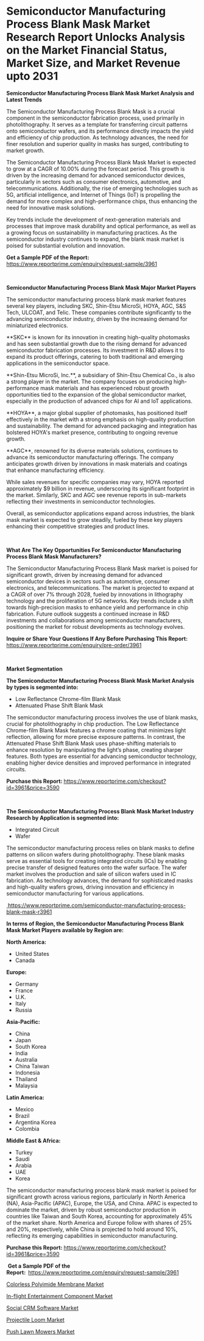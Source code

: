 <p><h1>Semiconductor Manufacturing Process Blank Mask Market Research Report Unlocks Analysis on the Market Financial Status, Market Size, and Market Revenue upto 2031</h1></p><p><strong>Semiconductor Manufacturing Process Blank Mask Market Analysis and Latest Trends</strong></p>
<p><p>The Semiconductor Manufacturing Process Blank Mask is a crucial component in the semiconductor fabrication process, used primarily in photolithography. It serves as a template for transferring circuit patterns onto semiconductor wafers, and its performance directly impacts the yield and efficiency of chip production. As technology advances, the need for finer resolution and superior quality in masks has surged, contributing to market growth.</p><p>The Semiconductor Manufacturing Process Blank Mask Market is expected to grow at a CAGR of 10.00% during the forecast period. This growth is driven by the increasing demand for advanced semiconductor devices, particularly in sectors such as consumer electronics, automotive, and telecommunications. Additionally, the rise of emerging technologies such as 5G, artificial intelligence, and Internet of Things (IoT) is propelling the demand for more complex and high-performance chips, thus enhancing the need for innovative mask solutions.</p><p>Key trends include the development of next-generation materials and processes that improve mask durability and optical performance, as well as a growing focus on sustainability in manufacturing practices. As the semiconductor industry continues to expand, the blank mask market is poised for substantial evolution and innovation.</p></p>
<p><strong>Get a Sample PDF of the Report:&nbsp;</strong> <a href="https://www.reportprime.com/enquiry/request-sample/3961">https://www.reportprime.com/enquiry/request-sample/3961</a></p>
<p>&nbsp;</p>
<p><strong>Semiconductor Manufacturing Process Blank Mask Major Market Players</strong></p>
<p><p>The semiconductor manufacturing process blank mask market features several key players, including SKC, Shin-Etsu MicroSi, HOYA, AGC, S&S Tech, ULCOAT, and Telic. These companies contribute significantly to the advancing semiconductor industry, driven by the increasing demand for miniaturized electronics.</p><p>**SKC** is known for its innovation in creating high-quality photomasks and has seen substantial growth due to the rising demand for advanced semiconductor fabrication processes. Its investment in R&D allows it to expand its product offerings, catering to both traditional and emerging applications in the semiconductor space.</p><p>**Shin-Etsu MicroSi, Inc.**, a subsidiary of Shin-Etsu Chemical Co., is also a strong player in the market. The company focuses on producing high-performance mask materials and has experienced robust growth opportunities tied to the expansion of the global semiconductor market, especially in the production of advanced chips for AI and IoT applications.</p><p>**HOYA**, a major global supplier of photomasks, has positioned itself effectively in the market with a strong emphasis on high-quality production and sustainability. The demand for advanced packaging and integration has bolstered HOYA's market presence, contributing to ongoing revenue growth.</p><p>**AGC**, renowned for its diverse materials solutions, continues to advance its semiconductor manufacturing offerings. The company anticipates growth driven by innovations in mask materials and coatings that enhance manufacturing efficiency.</p><p>While sales revenues for specific companies may vary, HOYA reported approximately $9 billion in revenue, underscoring its significant footprint in the market. Similarly, SKC and AGC see revenue reports in sub-markets reflecting their investments in semiconductor technologies.</p><p>Overall, as semiconductor applications expand across industries, the blank mask market is expected to grow steadily, fueled by these key players enhancing their competitive strategies and product lines.</p></p>
<p>&nbsp;</p>
<p><strong>What Are The Key Opportunities For Semiconductor Manufacturing Process Blank Mask Manufacturers?</strong></p>
<p><p>The Semiconductor Manufacturing Process Blank Mask market is poised for significant growth, driven by increasing demand for advanced semiconductor devices in sectors such as automotive, consumer electronics, and telecommunications. The market is projected to expand at a CAGR of over 7% through 2028, fueled by innovations in lithography technology and the proliferation of 5G networks. Key trends include a shift towards high-precision masks to enhance yield and performance in chip fabrication. Future outlook suggests a continued increase in R&D investments and collaborations among semiconductor manufacturers, positioning the market for robust developments as technology evolves.</p></p>
<p><strong>Inquire or Share Your Questions If Any Before Purchasing This Report:</strong> <a href="https://www.reportprime.com/enquiry/pre-order/3961">https://www.reportprime.com/enquiry/pre-order/3961</a></p>
<p>&nbsp;</p>
<p><strong>Market Segmentation</strong></p>
<p><strong>The Semiconductor Manufacturing Process Blank Mask Market Analysis by types is segmented into:</strong></p>
<p><ul><li>Low Reflectance Chrome-film Blank Mask</li><li>Attenuated Phase Shift Blank Mask</li></ul></p>
<p><p>The semiconductor manufacturing process involves the use of blank masks, crucial for photolithography in chip production. The Low Reflectance Chrome-film Blank Mask features a chrome coating that minimizes light reflection, allowing for more precise exposure patterns. In contrast, the Attenuated Phase Shift Blank Mask uses phase-shifting materials to enhance resolution by manipulating the light’s phase, creating sharper features. Both types are essential for advancing semiconductor technology, enabling higher device densities and improved performance in integrated circuits.</p></p>
<p><strong>Purchase this Report:&nbsp;</strong><a href="https://www.reportprime.com/checkout?id=3961&price=3590">https://www.reportprime.com/checkout?id=3961&price=3590</a></p>
<p>&nbsp;</p>
<p><strong>The Semiconductor Manufacturing Process Blank Mask Market Industry Research by Application is segmented into:</strong></p>
<p><ul><li>Integrated Circuit</li><li>Wafer</li></ul></p>
<p><p>The semiconductor manufacturing process relies on blank masks to define patterns on silicon wafers during photolithography. These blank masks serve as essential tools for creating integrated circuits (ICs) by enabling precise transfer of designed features onto the wafer surface. The wafer market involves the production and sale of silicon wafers used in IC fabrication. As technology advances, the demand for sophisticated masks and high-quality wafers grows, driving innovation and efficiency in semiconductor manufacturing for various applications.</p></p>
<p><a href="https://www.reportprime.com/semiconductor-manufacturing-process-blank-mask-r3961">&nbsp;https://www.reportprime.com/semiconductor-manufacturing-process-blank-mask-r3961</a></p>
<p><strong>In terms of Region, the Semiconductor Manufacturing Process Blank Mask Market Players available by Region are:</strong></p>
<p>
    <p> <strong> North America: </strong>
        <ul>
            <li>United States</li>
            <li>Canada</li>
        </ul>
        </p> 
    <p> <strong> Europe: </strong>
        <ul>
            <li>Germany</li>
            <li>France</li>
            <li>U.K.</li>
            <li>Italy</li>
            <li>Russia</li>
        </ul>
        </p> 
    <p> <strong> Asia-Pacific: </strong>
        <ul>
            <li>China</li>
            <li>Japan</li>
            <li>South Korea</li>
            <li>India</li>
            <li>Australia</li>
            <li>China Taiwan</li>
            <li>Indonesia</li>
            <li>Thailand</li>
            <li>Malaysia</li>
        </ul>
        </p> 
    <p> <strong> Latin America: </strong>
        <ul>
            <li>Mexico</li>
            <li>Brazil</li>
            <li>Argentina Korea</li>
            <li>Colombia</li>
        </ul>
        </p> 
    <p> <strong> Middle East & Africa: </strong>
        <ul>
            <li>Turkey</li>
            <li>Saudi</li>
            <li>Arabia</li>
            <li>UAE</li>
            <li>Korea</li>
        </ul>
    </p>
    </p>
<p><p>The semiconductor manufacturing process blank mask market is poised for significant growth across various regions, particularly in North America (NA), Asia-Pacific (APAC), Europe, the USA, and China. APAC is expected to dominate the market, driven by robust semiconductor production in countries like Taiwan and South Korea, accounting for approximately 45% of the market share. North America and Europe follow with shares of 25% and 20%, respectively, while China is projected to hold around 10%, reflecting its emerging capabilities in semiconductor manufacturing.</p></p>
<p><strong>Purchase this Report: </strong><a href="https://www.reportprime.com/checkout?id=3961&price=3590">https://www.reportprime.com/checkout?id=3961&price=3590</a></p>
<p>&nbsp;<strong>Get a Sample PDF of the Report:&nbsp;&nbsp;</strong><a href="https://www.reportprime.com/enquiry/request-sample/3961">https://www.reportprime.com/enquiry/request-sample/3961</a></p>
<p><strong></strong></p>
<p><p><a href="https://issuu.com/reportprime-2/docs/colorless-polyimide-membrane-market_a6aaf8a5656273">Colorless Polyimide Membrane Market</a></p><p><a href="https://issuu.com/reportprime-2/docs/in-flight-entertainment-component-m_b024915bfd41f4">In-flight Entertainment Component Market</a></p><p><a href="https://www.linkedin.com/pulse/social-crm-software-market-global-regional-analysis-focus-4fpge?trackingId=n1lYPYDhTCeByL2wBynBQA%3D%3D">Social CRM Software Market</a></p><p><a href="https://www.linkedin.com/pulse/booming-projectile-loom-market-sector-analysis-growth-projections-bfzic?trackingId=f9TtoABbT9KJIF%2BS5q%2FC2Q%3D%3D">Projectile Loom Market</a></p><p><a href="https://www.linkedin.com/pulse/comprehensive-look-product-type-gas-lawn-mowerselectric-mowers-hfbic?trackingId=2gWpNSjCT8%2BARl%2BIZKbwVA%3D%3D">Push Lawn Mowers Market</a></p></p>